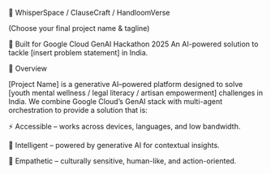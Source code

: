 🌟 WhisperSpace / ClauseCraft / HandloomVerse

(Choose your final project name & tagline)

🚀 Built for Google Cloud GenAI Hackathon 2025
An AI-powered solution to tackle [insert problem statement] in India.

📖 Overview

[Project Name] is a generative AI–powered platform designed to solve [youth mental wellness / legal literacy / artisan empowerment] challenges in India.
We combine Google Cloud’s GenAI stack with multi-agent orchestration to provide a solution that is:

⚡ Accessible – works across devices, languages, and low bandwidth.

🧠 Intelligent – powered by generative AI for contextual insights.

🤝 Empathetic – culturally sensitive, human-like, and action-oriented.

